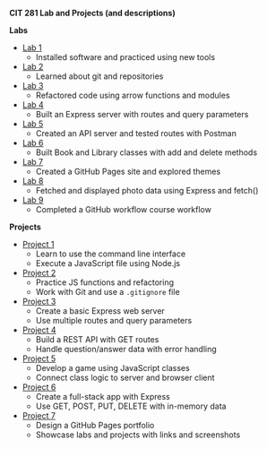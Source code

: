 **CIT 281 Lab and Projects (and descriptions)**

**Labs**
- [Lab 1](https://s1440.github.io/cit281-lab1/)
  - Installed software and practiced using new tools  
- [Lab 2](https://github.com/s1440/cit281-lab2)
  - Learned about git and repositories  
- [Lab 3](https://github.com/s1440/cit281-lab3)
  - Refactored code using arrow functions and modules  
- [Lab 4](https://github.com/s1440/cit281-lab4)
  - Built an Express server with routes and query parameters  
- [Lab 5](https://github.com/s1440/cit281-lab5)
  - Created an API server and tested routes with Postman  
- [Lab 6](https://github.com/s1440/cit281-lab6)
  - Built Book and Library classes with add and delete methods  
- [Lab 7](https://github.com/s1440/cit281-lab7)
  - Created a GitHub Pages site and explored themes  
- [Lab 8](https://github.com/s1440/cit281-lab8)
  - Fetched and displayed photo data using Express and fetch()  
- [Lab 9](https://github.com/s1440/cit281-lab9)
  - Completed a GitHub workflow course workflow


**Projects**
- [Project 1](https://github.com/s1440/cit281-p1)
  - Learn to use the command line interface  
  - Execute a JavaScript file using Node.js  
- [Project 2](https://github.com/s1440/cit281-p2)
  - Practice JS functions and refactoring  
  - Work with Git and use a `.gitignore` file  
- [Project 3](https://github.com/s1440/cit281-p3)
  - Create a basic Express web server  
  - Use multiple routes and query parameters  
- [Project 4](https://github.com/s1440/cit281-p4)
  - Build a REST API with GET routes  
  - Handle question/answer data with error handling  
- [Project 5](https://github.com/s1440/cit281-p5)
  - Develop a game using JavaScript classes  
  - Connect class logic to server and browser client  
- [Project 6](https://github.com/s1440/cit281-p6)
  - Create a full-stack app with Express  
  - Use GET, POST, PUT, DELETE with in-memory data  
- [Project 7](https://github.com/s1440/cit281-p7)
  - Design a GitHub Pages portfolio  
  - Showcase labs and projects with links and screenshots  
